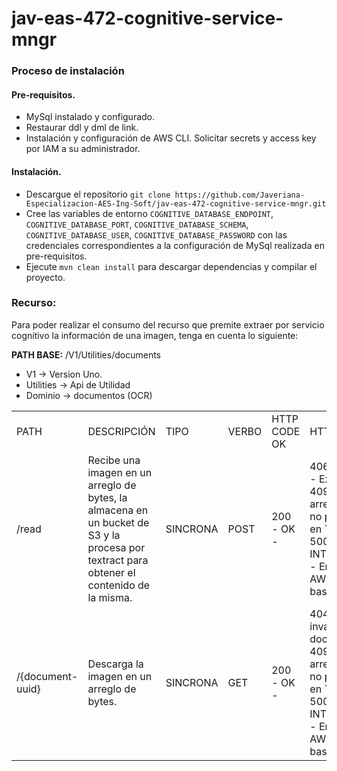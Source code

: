 # jav-eas-472-cognitive-service-mngr

### Proceso de instalación

#### Pre-requisitos.

* MySql instalado y configurado.
* Restaurar ddl y dml de link.
* Instalación y configuración de AWS CLI. Solicitar secrets y access key por IAM a su administrador.
 
#### Instalación.

* Descargue el repositorio `git clone https://github.com/Javeriana-Especializacion-AES-Ing-Soft/jav-eas-472-cognitive-service-mngr.git`
* Cree las variables de entorno `COGNITIVE_DATABASE_ENDPOINT`, `COGNITIVE_DATABASE_PORT`, `COGNITIVE_DATABASE_SCHEMA`, `COGNITIVE_DATABASE_USER`, `COGNITIVE_DATABASE_PASSWORD` con las credenciales correspondientes a la configuración de MySql realizada en pre-requisitos.
* Ejecute `mvn clean install` para descargar dependencias y compilar el proyecto.

### Recurso:

Para poder realizar el consumo del recurso que premite extraer por servicio cognitivo la información de una imagen, tenga en cuenta lo siguiente:

**PATH BASE:** /V1/Utilities/documents
* V1 -> Version Uno.
* Utilities -> Api de Utilidad
* Dominio -> documentos (OCR)

<table>
    <tr>
        <td>PATH</td>
        <td>DESCRIPCIÓN</td>
        <td>TIPO</td>
        <td>VERBO</td>
        <td>HTTP CODE OK</td>
        <td>HTTP CODES FAILED</td>
    </tr>
    <tr>
        <td>/read</td>
        <td>Recibe una imagen en un arreglo de bytes, la almacena en un bucket de S3 y la procesa por textract para obtener el contenido de la misma.</td>
        <td>SINCRONA</td>
        <td>POST</td>
        <td>200 - OK -</td>
        <td>406 - NOT_ACCEPTABLE - Extensión invalida <br>
            409 - CONFLICT - El arreglo de bytes entrante no puede ser transformado en `ByteArrayInputStream` <br>
            500 - INTERNAL_SERVER_ERROR - Error interno (Servicios AWS o almacenamiento en base de datos)</td>
    </tr>
    <tr>
            <td>/{document-uuid}</td>
            <td>Descarga la imagen en un arreglo de bytes.</td>
            <td>SINCRONA</td>
            <td>GET</td>
            <td>200 - OK -</td>
            <td>404 - NOT_FOUND - Id invalido, no existe el documento <br>
                409 - CONFLICT - El arreglo de bytes entrante no puede ser transformado en `ByteArrayInputStream` <br>
                500 - INTERNAL_SERVER_ERROR - Error interno (Servicios AWS o almacenamiento en base de datos)</td>
        </tr>
</table>
